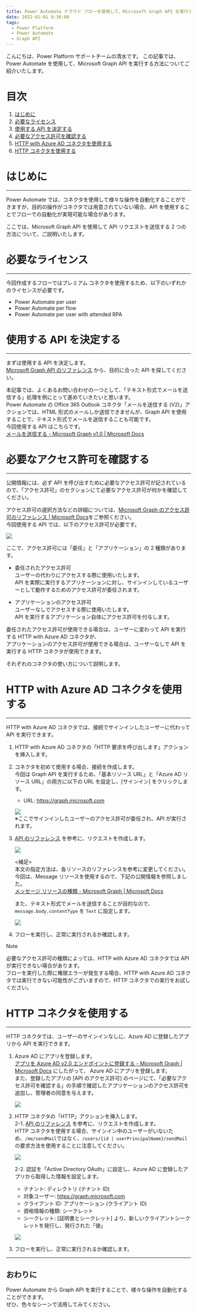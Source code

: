```yaml
---
title: Power Automate クラウド フローを使用して、Microsoft Graph API を実行する方法
date: 2022-01-01 9:30:00
tags:
  - Power Platform
  - Power Automate
  - Graph API
---
```


こんにちは、Power Platform サポートチームの清水です。
この記事では、Power Automate を使用して、Microsoft Graph API を実行する方法についてご紹介いたします。

<!-- more -->
# 目次

1. [はじめに](#anchor-intro)
2. [必要なライセンス](#anchor-license-requirement)
3. [使用する API を決定する](#anchor-decide-the-API)
4. [必要なアクセス許可を確認する](#anchor-check-the-permission)
5. [HTTP with Azure AD コネクタを使用する](#anchor-use-HTTP-with-Azure-AD-Connector)
6. [HTTP コネクタを使用する](#anchor-use-HTTP-connector)

<a id='anchor-Intro'></a>

# はじめに
---
Power Automate では、コネクタを使用して様々な操作を自動化することができますが、目的の操作がコネクタでは用意されていない場合、API を使用することでフローでの自動化が実現可能な場合があります。  

ここでは、Microsoft Graph API を使用して API リクエストを送信する 2 つの方法について、ご説明いたします。

<a id='anchor-license-requirement'></a>

# 必要なライセンス
---
今回作成するフローではプレミアム コネクタを使用するため、以下のいずれかのライセンスが必要です。  

- Power Automate per user
- Power Automate per flow
- Power Automate per user with attended RPA

<a id='anchor-decide-the-API'></a>

# 使用する API を決定する
---
まずは使用する API を決定します。  
[Microsoft Graph API のリファレンス](https://docs.microsoft.com/ja-jp/graph/api/overview?view=graph-rest-1.0) から、目的に合った API を探してください。  

本記事では、よくあるお問い合わせの一つとして、「テキスト形式でメールを送信する」処理を例にとって進めていきたいと思います。  
Power Automate の Office 365 Outlook コネクタ「メールを送信する (V2)」アクションでは、HTML 形式のメールしか送信できませんが、Graph API を使用することで、テキスト形式でメールを送信することも可能です。  
今回使用する API はこちらです。  
[メールを送信する - Microsoft Graph v1.0 | Microsoft Docs](https://docs.microsoft.com/ja-jp/graph/api/user-sendmail?view=graph-rest-1.0&tabs=http)  


<a id='anchor-check-the-permission'></a>

# 必要なアクセス許可を確認する
---
公開情報には、必ず API を呼び出すために必要なアクセス許可が記されているので、「アクセス許可」のセクションにて必要なアクセス許可が何かを確認してください。   

アクセス許可の選択方法などの詳細については、[Microsoft Graph のアクセス許可のリファレンス | Microsoft Docs](https://docs.microsoft.com/ja-jp/graph/permissions-reference)をご参照ください。  
今回使用する API では、以下のアクセス許可が必要です。  

![](./Graph-API/img01.png)  

ここで、アクセス許可には「委任」と「アプリケーション」の 2 種類があります。  

- 委任されたアクセス許可  
  ユーザーの代わりにアクセスする際に使用いたします。  
  API を実際に実行するアプリケーションに対し、サインインしているユーザーとして動作するためのアクセス許可が委任されます。  
  
- アプリケーションのアクセス許可  
  ユーザーなしでアクセスする際に使用いたします。  
  API を実行するアプリケーション自体にアクセス許可を付与します。  

委任されたアクセス許可が使用できる場合は、ユーザーに変わって API を実行する HTTP with Azure AD コネクタが、  
アプリケーションのアクセス許可が使用できる場合は、ユーザーなしで API を実行する HTTP コネクタが使用できます。  

それぞれのコネクタの使い方について説明します。  

<a id='anchor-use-HTTP-with-Azure-AD-Connector'></a>

# HTTP with Azure AD コネクタを使用する  
---
HTTP with Azure AD コネクタでは、接続でサインインしたユーザーに代わって API を実行できます。    

1. HTTP with Azure AD コネクタの「HTTP 要求を呼び出します」アクションを挿入します。
2. コネクタを初めて使用する場合、接続を作成します。  
   今回は Graph API を実行するため、「基本リソース URL」と「Azure AD リソース URL」の両方に以下の URL を設定し、[サインイン] をクリックします。  
   - URL: https://graph.microsoft.com  
   
   ![](./Graph-API/img02.png)  
   ※ここでサインインしたユーザーのアクセス許可が委任され、API が実行されます。  
3. [API のリファレンス](https://docs.microsoft.com/ja-jp/graph/api/user-sendmail?view=graph-rest-1.0&tabs=http#http-request) を参考に、リクエストを作成します。  
 
   ![](./Graph-API/img03.png)  

   <補足>  
   本文の指定方法は、各リソースのリファレンスを参考に変更してください。  
   今回は、Message リソースを使用するので、下記の公開情報を参照しました。  
   [メッセージ リソースの種類 - Microsoft Graph | Microsoft Docs](https://docs.microsoft.com/ja-jp/graph/api/resources/message?view=graph-rest-1.0)  
   
   また、テキスト形式でメールを送信することが目的なので、 `message.body.contentType` を `Text` に設定します。  
   
   ![](./Graph-API/img04.png)  
   
4. フローを実行し、正常に実行されるか確認します。  

>[!NOTE]  
>必要なアクセス許可の種類によっては、HTTP with Azure AD コネクタでは API が実行できない場合があります。  
>フローを実行した際に権限エラーが発生する場合、HTTP with Azure AD コネクタでは実行できない可能性がございますので、HTTP コネクタでの実行をお試しください。  


<a id='anchor-use-HTTP-connector'></a>

# HTTP コネクタを使用する  
---
HTTP コネクタでは、ユーザーのサインインなしに、Azure AD に登録したアプリから API を実行できます。  

1. Azure AD にアプリを登録します。  
   [アプリを Azure AD v2.0 エンドポイントに登録する - Microsoft Graph | Microsoft Docs](https://docs.microsoft.com/ja-jp/graph/auth-register-app-v2?context=graph%2Fapi%2F1.0&view=graph-rest-1.) にしたがって、 Azure AD にアプリを登録します。  
   また、登録したアプリの [API のアクセス許可] のページにて、「必要なアクセス許可を確認する」の手順で確認したアプリケーションのアクセス許可を追加し、管理者の同意を与えます。  
   
   ![](./Graph-API/img07.png)   
   
2. HTTP コネクタの「HTTP」アクションを挿入します。  
   2-1. [API のリファレンス](https://docs.microsoft.com/ja-jp/graph/api/user-sendmail?view=graph-rest-1.0&tabs=http#http-request) を参考に、リクエストを作成します。  
      HTTP コネクタを使用する場合、サインイン中のユーザーがいないため、`/me/sendMail`ではなく、`/users/{id | userPrincipalName}/sendMail` の要求方法を使用することに注意してください。  
      
      ![](./Graph-API/img06.png)  
   
   2-2. 認証を「Active Directory OAuth」に設定し、Azure AD に登録したアプリから取得した情報を設定します。  
   - テナント: ディレクトリ (テナント ID)  
   - 対象ユーザー: https://graph.microsoft.com  
   - クライアント ID: アプリケーション (クライアント ID)  
   - 資格情報の種類: シークレット  
   - シークレット: [証明書とシークレット] より、新しいクライアントシークレットを発行し、発行された「値」  
   
   ![](./Graph-API/img05.png)  
   
3. フローを実行し、正常に実行されるか確認します。  

---
## おわりに

Power Automate から Graph API を実行することで、様々な操作を自動化することができます。  
ぜひ、色々なシーンで活用してみてください。
